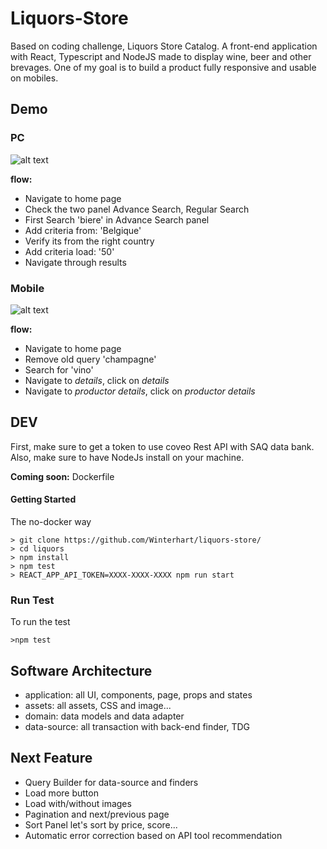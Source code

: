 # Liquors-Store

Based on coding challenge, Liquors Store Catalog.
A front-end application with React, Typescript and NodeJS made to display wine, beer and other brevages. 
One of my goal is to build a product fully responsive and usable on mobiles.

## Demo

### PC 

![alt text](https://github.com/Winterhart/liquors-store/blob/master/docs/liquorsPC.gif "store")


**flow:**
- Navigate to home page
- Check the two panel Advance Search, Regular Search
- First Search 'biere' in Advance Search panel
- Add criteria from: 'Belgique'
- Verify its from the right country
- Add criteria load: '50'
- Navigate through results


### Mobile
![alt text](https://github.com/Winterhart/liquors-store/blob/master/docs/mobile.gif "store")


**flow:**
- Navigate to home page
- Remove old query 'champagne'
- Search for 'vino'
- Navigate to *details*, click on *details*
- Navigate to *productor details*, click on *productor details*


## DEV

First, make sure to get a token to use coveo Rest API with SAQ data bank.
Also, make sure to have NodeJs install on your machine.

**Coming soon:** Dockerfile

#### Getting Started

The no-docker way

```
> git clone https://github.com/Winterhart/liquors-store/
> cd liquors
> npm install
> npm test
> REACT_APP_API_TOKEN=XXXX-XXXX-XXXX npm run start

```

### Run Test

To run the test

`>npm test`

## Software Architecture

- application: all UI, components, page, props and states
- assets: all assets, CSS and image...
- domain: data models and data adapter
- data-source: all transaction with back-end finder, TDG


## Next Feature

- Query Builder for data-source and finders
- Load more button
- Load with/without images
- Pagination and next/previous page
- Sort Panel let's sort by price, score...
- Automatic error correction based on API tool recommendation




